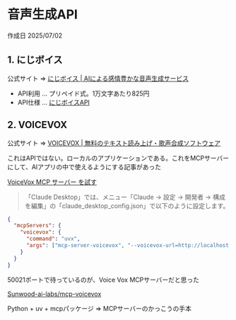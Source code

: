 # 音声生成API

作成日 2025/07/02

## 1. にじボイス

公式サイト => [にじボイス | AIによる感情豊かな音声生成サービス](https://nijivoice.com/)

- API利用 ... プリペイド式。1万文字あたり825円
- API仕様 ... [にじボイスAPI](https://docs.nijivoice.com/docs/getting-started)

## 2. VOICEVOX

公式サイト => [VOICEVOX | 無料のテキスト読み上げ・歌声合成ソフトウェア](https://voicevox.hiroshiba.jp/)

これはAPIではない。ローカルのアプリケーションである。これをMCPサーバーにして、AIアプリの中で使えるようにする記事があった

[VoiceVox MCP サーバー を試す](https://note.com/npaka/n/ne471d8a787dc)

> 「Claude Desktop」では、メニュー「Claude → 設定 → 開発者 → 構成を編集」の「claude_desktop_config.json」で以下のように設定します。

```json
{
  "mcpServers": {
    "voicevox": {
      "command": "uvx",
      "args": ["mcp-server-voicevox", "--voicevox-url=http://localhost:50021"]
    }
  }
}
```

50021ポートで待っているのが、Voice Vox MCPサーバーだと思った

[Sunwood-ai-labs/mcp-voicevox](https://github.com/Sunwood-ai-labs/mcp-voicevox/)

Python + uv + mcpパッケージ => MCPサーバーのかっこうの手本
